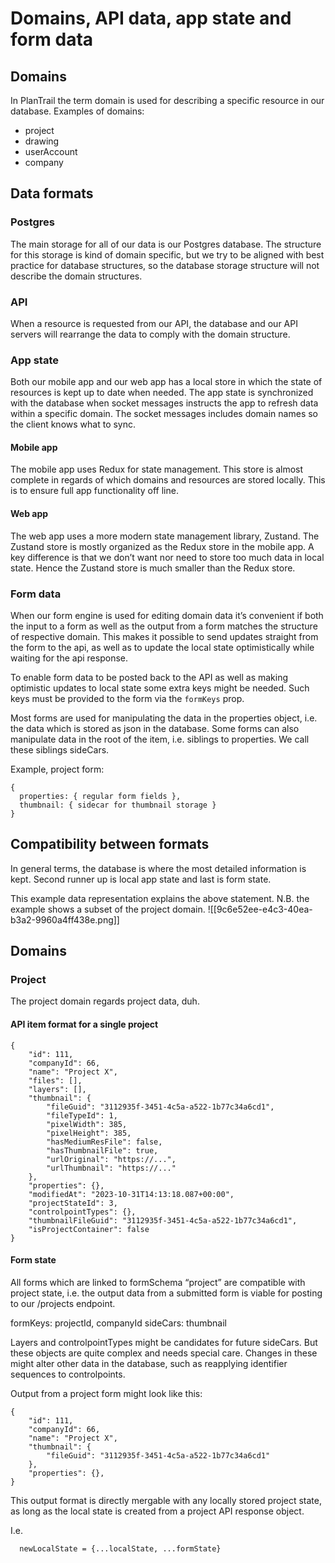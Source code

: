 # Domains, API data, app state and form data
## Domains
In PlanTrail the term domain is used for describing a specific resource in our database. Examples of domains:
- project
- drawing
- userAccount
- company
## Data formats
### Postgres
The main storage for all of our data is our Postgres database. The structure for this storage is kind of domain specific, but we try to be aligned with best practice for database structures, so the database storage structure will not describe the domain structures.
### API
When a resource is requested from our API, the database and our API servers will rearrange the data to comply with the domain structure.
### App state
Both our mobile app and our web app has a local store in which the state of resources is kept up to date when needed. The app state is synchronized with the database when socket messages instructs the app to refresh data within a specific domain. The socket messages includes domain names so the client knows what to sync.
#### Mobile app
The mobile app uses Redux for state management. This store is almost complete in regards of which domains and resources are stored locally. This is to ensure full app functionality off line.
#### Web app
The web app uses a more modern state management library, Zustand. The Zustand store is mostly organized as the Redux store in the mobile app. A key difference is that we don’t want nor need to store too much data in local state. Hence the Zustand store is much smaller than the Redux store.
### Form data
When our form engine is used for editing domain data it’s convenient if both the input to a form as well as the output from a form matches the structure of respective domain. This makes it possible to send updates straight from the form to the api, as well as to update the local state optimistically while waiting for the api response.

To enable form data to be posted back to the API as well as making optimistic updates to local state some extra keys might be needed. Such keys must be provided to the form via the `formKeys` prop.

Most forms are used for manipulating the data in the properties object, i.e. the data which is stored as json in the database. Some forms can also manipulate data in the root of the item, i.e. siblings to properties. We call these siblings sideCars.

Example, project form:
``` 
{
  properties: { regular form fields },
  thumbnail: { sidecar for thumbnail storage }
}
```
## Compatibility between formats
In general terms, the database is where the most detailed information is kept. Second runner up is local app state and last is form state.

This example data representation explains the above statement.
N.B. the example shows a subset of the project domain.
![[9c6e52ee-e4c3-40ea-b3a2-9960a4ff438e.png]]

## Domains
### Project
The project domain regards project data, duh.

#### API item format for a single project
```
{
    "id": 111,
    "companyId": 66,
    "name": "Project X",
    "files": [],
    "layers": [],
    "thumbnail": {
        "fileGuid": "3112935f-3451-4c5a-a522-1b77c34a6cd1",
        "fileTypeId": 1,
        "pixelWidth": 385,
        "pixelHeight": 385,
        "hasMediumResFile": false,
        "hasThumbnailFile": true,
        "urlOriginal": "https://...",
        "urlThumbnail": "https://..."
    },
    "properties": {},
    "modifiedAt": "2023-10-31T14:13:18.087+00:00",
    "projectStateId": 3,
    "controlpointTypes": {},
    "thumbnailFileGuid": "3112935f-3451-4c5a-a522-1b77c34a6cd1",
    "isProjectContainer": false
}
```

#### Form state
All forms which are linked to formSchema “project” are compatible with project state, i.e. the output data from a submitted form is viable for posting to our /projects endpoint.

formKeys: projectId, companyId
sideCars: thumbnail

Layers and controlpointTypes might be candidates for future sideCars. But these objects are quite complex and needs special care. Changes in these might alter other data in the database, such as reapplying identifier sequences to controlpoints.

Output from a project form might look like this:
```
{
    "id": 111,
    "companyId": 66,
    "name": "Project X",
    "thumbnail": {
        "fileGuid": "3112935f-3451-4c5a-a522-1b77c34a6cd1"
    },
    "properties": {},
}
```

This output format is directly mergable with any locally stored project state, as long as the local state is created from a project API response object.

I.e.
``` 
  newLocalState = {...localState, ...formState}
```
